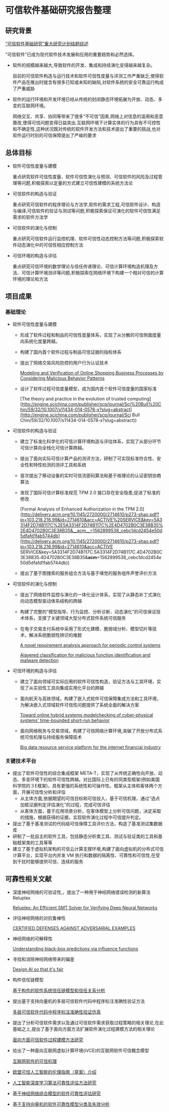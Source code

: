 # 可信软件基础研究报告整理



## 研究背景

[“可信软件基础研究”重大研究计划结题综述](http://www.nsfc.gov.cn/csc/20345/20348/pdf/2018/201803291.pdf)

“可信软件”已成为现代软件技术发展和应用的重要趋势和必然选择。

- 软件的规模越来越大,导致软件的开发、集成和持续演化变得越来越复杂。

  ​	目前的可信软件构造与运行技术和软件可信性度量与评测工作严重缺乏,使得软件产品在推出时就含有很多已知或未知的缺陷,对软件系统的安全可靠运行构成了严重威胁

- 软件的运行环境和开发环境已经从传统的封闭静态环境拓展为开放、动态、多变的互联网环境。

  ​	网络交互、共享、协同等带来了很多“不可信”因素,网络上对信息的滥用和恶意篡改,使得可信问题变得日益突出.互联网环境下计算实体的行为具有不可控性和不确定性,这种状况既对传统的软件开发方法和技术提出了重要的挑战,也对软件运行时刻的可信保障提出了严峻的要求

  

## 总体目标

- 软件可信性度量与建模

  ​	重点研究软件可信性度量、软件可信性演化与预测、可信软件的风险及过程管理等问题,积极探索以定量的方式建立可信性建模的系统方法论

- 可信软件的构造与验证

  ​	重点研究可信软件的程序理论与方法学,软件的需求工程,可信软件设计、构造与编译,可信软件的验证与测试等问题,积极探索保证可演化的软件可信性满足需求的软件方法学

- 可信软件的演化与控制

  ​	重点研究可信软件运行监控机理、软件可信性动态控制方法等问题,积极探索软件动态演化中的可信性相应控制方法

- 可信环境的构造与评估

  ​	重点研究可信环境的数学理论与信任传递理论、可信计算环境构造机理及方法、可信计算环境测评等问题,积极探索在网络环境下构建一个相对可信的计算环境的理论和方法

  

## 项目成果

### 基础理论

- 软件可信性度量与建模

  - 形成了软件过程和制品的可信性度量体系，实现了从分散的可信侧面度量向系统化度量跨越。

  - 构建了国内首个软件过程与制品可信证据的指标体系

  - 提出了网络交易风险防控的用户行为认证技术  

    [Modeling and Verification of Online Shopping Business Processes by Considering Malicious Behavior Patterns](https://ieeexplore.ieee.org/stamp/stamp.jsp?tp=&arnumber=6960112)

  - 设计了软件过程可信度量模型，成为国内首个软件可信度量的国家标准  

    [The theory and practice in the evolution of trusted computing](http://engine.scichina.com/publisher/scp/journal/Sci%20Bull%20Chin/59/32/10.1007/s11434-014-0578-x?slug=abstract](http://engine.scichina.com/publisher/scp/journal/Sci Bull Chin/59/32/10.1007/s11434-014-0578-x?slug=abstract))

- 可信软件的构造与验证

  - 建立了标准化科学化的可信计算环境构造与评估体系，实现了从部分环节可信计算向全栈化可信计算跨越。

  - 提出了面向实际可信计算产品的测评方法，研制了可实现标准符合性、安全性和特性检测的测评工具和系统

  - 首次提出了移动设备的实时可信流密码算法和基于格理论的认证密钥协商算法

  - 发现了国际可信计算标准规范 TPM 2.0 接口存在安全隐患,促进了标准的修改  

    [Formal Analysis of Enhanced Authorization in the TPM 2.0](http://delivery.acm.org/10.1145/2720000/2714610/p273-shao.pdf?ip=103.218.216.99&id=2714610&acc=ACTIVE%20SERVICE&key=5A3314F2D74B117C%2E5A3314F2D74B117C%2E4D4702B0C3E38B35%2E4D4702B0C3E38B35&__acm__=1562899538_cebc1dcd2454e50d5dfafd1fab5744db](http://delivery.acm.org/10.1145/2720000/2714610/p273-shao.pdf?ip=103.218.216.99&id=2714610&acc=ACTIVE SERVICE&key=5A3314F2D74B117C.5A3314F2D74B117C.4D4702B0C3E38B35.4D4702B0C3E38B35&__acm__=1562899538_cebc1dcd2454e50d5dfafd1fab5744db))

  - 提出了基于图搜索的服务组合方法与基于嗅觉的服务组件声誉评价方法

- 可信软件的演化与控制

  - 提出了网络软件监控与演化的一体化设计体系，实现了从静态补丁式演化向动态模型驱动体系结构的跨越

  - 构建了完整的“模型指导、行为监控、分析诊断、动态演化”的可信保证技术体系，支撑了关键领域大型分布式软件系统可信服务

  - 在电子交易支付系统中采用了形式化建模、脆弱域分析、模型切片等技术，解决系统脆弱性辨识的难题         

    [A novel requirement analysis approach for periodic control systems](https://link.springer.com/content/pdf/10.1007%2Fs11704-013-2008-1.pdf)  

    [Alayered classification for malicious function identification and malware detection](https://onlinelibrary.wiley.com/doi/abs/10.1002/cpe.1896)

- 可信环境的构造与评估

  - 建立了面向领域可实际应用的软件可信性构造，验证方法与工具环境，实现了从实验性工具向集成实用化平台的跨越

  - 面向航天与高铁领域，构建了嵌入式软件可信保障集成方法和工具环境，为解决嵌入式领域软件可信性问题提供了系统全面的解决方案  

    [Toward online hybrid systems modelchecking of cyber-physical systems' time-bounded short-run behavior](http://202.119.32.195/cache/11/03/seg.nju.edu.cn/75575ba052b29d17f144781825ce80de/BuLei_ICCPS2011.pdf)

  - 面向网络税务与交易领域，构建了可信网络计算环境,突破了开放分布式系统可信机理与持续服务保障技术

    [Big data resource service platform for the internet financial industry](https://link.springer.com/article/10.1007/s11434-014-0570-5)

### 关键技术平台

- 提出了软件可信性的综合集成框架 META-T，实现了从传统正确性向开放、动态、多变环境下的软件可信性跨越。对比国际上已有的同类型框架(例如美国科学院的３E框架)，具有更强的系统性和可操作性。框架从主体和客体两个方面，开展可信性分析和评估
  - 从主体方面,依据期望的可信目标和可信投入，基于可信机理，通过“选点加框证据判定评估演化”的过程，完成可信评估
  - 从客体方面，基于应用场景分析，在客体模型上分析可信问题，决定采取的措施，根据获得的证据，实现软件演化过程中可信提升判定。
- 提出了基于基准测试的代码级可信保障工具评价方法，构造了基准测试集数据库
- 研制了一批自主的软件工具，包括静态分析类工具、测试与验证类的工具和基础框架类的工具等等
- 建立了基于虚拟机架构的可信云计算支撑环境,构建了面向虚拟机的分布式可信计算平台，实现平台内并发 VM 执行和数据的隔离性、可靠性和可信性,在受到干扰时能够提供可信、连续的服务

## 可靠性相关文献

- 深度神经网络的可验证性,，提出了一种用于神经网络错误检测的新算法 Reluplex

  [Reluplex: An Efficient SMT Solver for Verifying Deep Neural Networks](https://www.researchgate.net/profile/Guy_Katz/publication/313394663_Reluplex_An_Efficient_SMT_Solver_for_Verifying_Deep_Neural_Networks/links/58ab336692851cf0e3ca4659/Reluplex-An-Efficient-SMT-Solver-for-Verifying-Deep-Neural-Networks.pdf)

- 评估神经网络的对抗鲁棒性

  [CERTIFIED DEFENSES AGAINST ADVERSARIAL EXAMPLES](https://arxiv.org/pdf/1801.09344.pdf)

- 神经网络的可解释性

  [Understanding black-box predictions via influence functions](https://arxiv.org/pdf/1703.04730.pdf)

- 寻找和消除神经网络带来的偏差

  [Design AI so that it's fair](https://www.nature.com/magazine-assets/d41586-018-05707-8/d41586-018-05707-8.pdf)

- 构件信任链模型

  [基于构件的软件系统信任链模型和信任关系分析](http://cnki.huawei.com/kcms/detail/detail.aspx?recid=&FileName=XXAQ201803003&DbName=CJFDLAST2018&DbCode=CJFQ&uid=VlE5NUVtajlVQ3BBbGZkdmNJcGtsa0Z6R1J4ZFRrS2wzNXozZC9uVFhRdGZsa2xP)

- 提出基于支持向量机的多层可信软件代码中程序标注准确性验证方法

  [多层可信软件代码中程序标注准确性验证仿真](http://cnki.huawei.com/kcms/detail/detail.aspx?recid=&FileName=JSJZ201804053&DbName=CJFDLAST2018&DbCode=CJFQ&uid=VlE5NUVtajlVQ3BBbGZkdmNJcGtsa0Z6R1J4ZFRrS2wzNXozZC9uVFhRdGZsa2xP)

- 提出了分析可信软件需求以及通过可信软件需求获取过程策略的相关理论,在此基础之上,提出了基于面向方面方法扩展软件演化过程建模方法的相关理论

  [面向方面可信软件过程建模方法研究](http://cnki.huawei.com/kcms/detail/detail.aspx?recid=&FileName=1014339727.nh&DbName=CDFD1214&DbCode=CDFD&uid=VlE5NUVtajlVQ3BBbGZkdmNJcGtsa0Z6R1J4ZFRrS2wzNXozZC9uVFhRdGZsa2xP)

- 给出了一种面向互联网虚拟计算环境(iVCE)的互联网软件可信概念模型

  [互联网软件的可信机理](http://cnki.huawei.com/kcms/detail/detail.aspx?recid=&FileName=JEXK200610005&DbName=CJFD0608&DbCode=CJFQ&uid=S3k1QmNlV05ZSTBEOWR0TGF3OHBKK3ZCNUs2dU00SDQzSUI0K1ZNTnZaNEYyeG8w)

- [欧盟可信人工智能的伦理指南（草案）介绍](http://cnki.huawei.com/kcms/detail/detail.aspx?recid=&FileName=TXBM201901013&DbName=CJFDLAST2019&DbCode=CJFQ&uid=S3k1QmNlV05ZSTBEOWR0TGF3OHBKK3ZCNUs2dU00SDQzSUI0K1ZNTnZaNEYyeG8w)

- [人工智能深度学习算法可靠性评估方法研究](http://cnki.huawei.com/kcms/detail/detail.aspx?recid=&FileName=DZBZ201808020&DbName=CJFDLAST2019&DbCode=CJFQ&uid=S3k1QmNlV05ZSTBEOWR0TGF3OHBKK3ZCNUs2dU00SDQzSUI0K1ZNTnZaNEYyeG8w)

- [基于神经网络组合模型的软件可靠性评估研究](http://cnki.huawei.com/kcms/detail/detail.aspx?recid=&FileName=JSJZ201008044&DbName=CJFD0910&DbCode=CJFQ&uid=S3k1QmNlV05ZSTBEOWR0TGF3OHBKK3ZCNUs2dU00SDQzSUI0K1ZNTnZaNEYyeG8w)

- [基于支持向量机的软件可靠性模型分类及失效分析](http://cnki.huawei.com/kcms/detail/detail.aspx?recid=&FileName=1011065729.nh&DbName=CDFD0911&DbCode=CDFD&uid=S3k1QmNlV05ZSTBEOWR0TGF3OHBKK3ZCNUs2dU00SDQzSUI0K1ZNTnZaNEYyeG8w)

